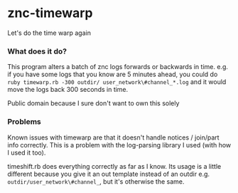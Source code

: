 znc-timewarp
============

Let's do the time warp again

### What does it do?

This program alters a batch of znc logs forwards or backwards in time.
e.g. if you have some logs that you know are 5 minutes ahead, you could do
`ruby timewarp.rb -300 outdir/ user_network\#channel_*.log`
and it would move the logs back 300 seconds in time.

Public domain because I sure don't want to own this solely

### Problems

Known issues with timewarp are that it doesn't handle notices / join/part info
correctly. This is a problem with the log-parsing library I used (with how I
used it too).

timeshift.rb does everything correctly as far as I know. Its usage is a little
different because you give it an out template instead of an outdir e.g.
`outdir/user_network\#channel_`, but it's otherwise the same.
